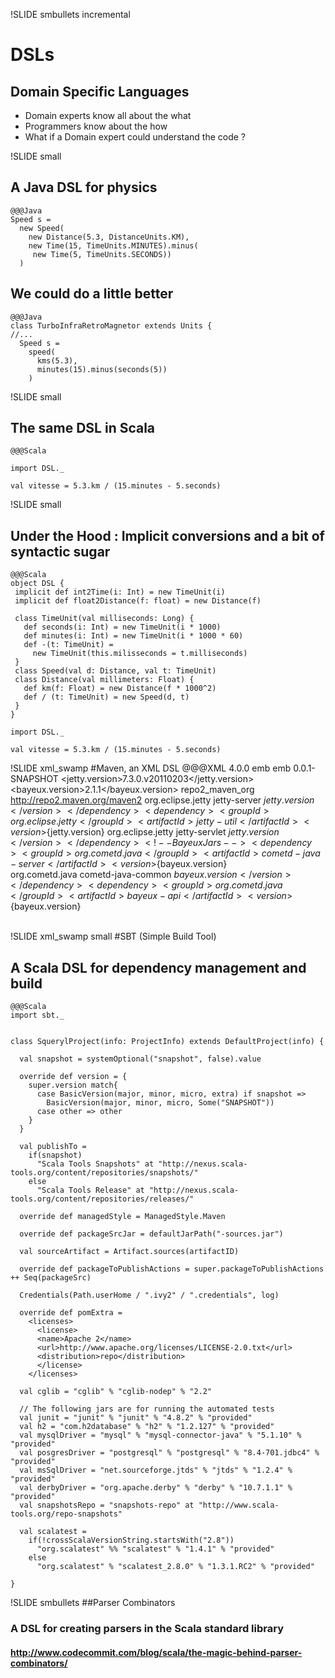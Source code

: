 !SLIDE smbullets incremental
# DSLs 
## Domain Specific Languages
* Domain experts know all about the what
* Programmers know about the how
* What if a Domain expert could understand the code ?


!SLIDE small

## A Java DSL for physics

	@@@Java	
	Speed s = 
	  new Speed(
	    new Distance(5.3, DistanceUnits.KM), 
		new Time(15, TimeUnits.MINUTES).minus(
		 new Time(5, TimeUnits.SECONDS))
	  )

## We could do a little better 
	  
	@@@Java	
	class TurboInfraRetroMagnetor extends Units {
	//...	
  	  Speed s = 
	    speed(
	      kms(5.3), 
		  minutes(15).minus(seconds(5))
	    )
		
	  
!SLIDE small	
## The same DSL in Scala

	@@@Scala
	
	import DSL._
	
	val vitesse = 5.3.km / (15.minutes - 5.seconds)	 
	
!SLIDE small	
## Under the Hood : Implicit conversions and a bit of syntactic sugar

	@@@Scala
	object DSL {
	 implicit def int2Time(i: Int) = new TimeUnit(i)
	 implicit def float2Distance(f: float) = new Distance(f)

	 class TimeUnit(val milliseconds: Long) {
	   def seconds(i: Int) = new TimeUnit(i * 1000)
	   def minutes(i: Int) = new TimeUnit(i * 1000 * 60)
	   def -(t: TimeUnit) = 
	     new TimeUnit(this.milisseconds = t.milliseconds)
	 }
	 class Speed(val d: Distance, val t: TimeUnit)
	 class Distance(val millimeters: Float) {
	   def km(f: Float) = new Distance(f * 1000^2)
	   def / (t: TimeUnit) = new Speed(d, t)
	 }
	}
	
	import DSL._
	
	val vitesse = 5.3.km / (15.minutes - 5.seconds)	 

	
!SLIDE xml_swamp
#Maven, an XML DSL
	@@@XML
	<project xmlns="http://maven.apache.org/POM/4.0.0" xmlns:xsi="http://www.w3.org/2001/XMLSchema-instance" 
	 xsi:schemaLocation="http://maven.apache.org/POM/4.0.0 http://maven.apache.org/xsd/maven-4.0.0.xsd">
	  <modelVersion>4.0.0</modelVersion>
	  <groupId>emb</groupId>
	  <artifactId>emb</artifactId>
	  <version>0.0.1-SNAPSHOT</version>
	   <properties>
		   <jetty.version>7.3.0.v20110203</jetty.version>
		   <bayeux.version>2.1.1</bayeux.version>
	   </properties>
	   <repositories>
		   <repository>
			   <id>repo2_maven_org</id>
			   <url>http://repo2.maven.org/maven2</url>
		   </repository>
	   </repositories>
	   <dependencies>
		   <dependency>
			   <groupId>org.eclipse.jetty</groupId>
			   <artifactId>jetty-server</artifactId>
			   <version>${jetty.version}</version>
		   </dependency>
		   <dependency>
			   <groupId>org.eclipse.jetty</groupId>
			   <artifactId>jetty-util</artifactId>
			   <version>${jetty.version}</version>
		   </dependency>
		   <dependency>
			   <groupId>org.eclipse.jetty</groupId>
			   <artifactId>jetty-servlet</artifactId>
			   <version>${jetty.version}</version>
		   </dependency>		   
		   <!-- Bayeux Jars -->
		   <dependency>
				<groupId>org.cometd.java</groupId>
				<artifactId>cometd-java-server</artifactId>
				<version>${bayeux.version}</version>
			</dependency>		   
		   <dependency>
				<groupId>org.cometd.java</groupId>
				<artifactId>cometd-java-common</artifactId>
				<version>${bayeux.version}</version>
			</dependency>
			<dependency>
				<groupId>org.cometd.java</groupId>
				<artifactId>bayeux-api</artifactId>
				<version>${bayeux.version}</version>
			</dependency>		
	   </dependencies>	  
	</project>	
	
	
!SLIDE xml_swamp small
#SBT (Simple Build Tool)

## A Scala DSL for dependency management and build

	@@@Scala
	import sbt._


	class SquerylProject(info: ProjectInfo) extends DefaultProject(info) {
	  
	  val snapshot = systemOptional("snapshot", false).value
	  
	  override def version = {
		super.version match{
		  case BasicVersion(major, minor, micro, extra) if snapshot =>
			BasicVersion(major, minor, micro, Some("SNAPSHOT"))
		  case other => other
		}
	  }
	  
	  val publishTo = 
		if(snapshot)
		  "Scala Tools Snapshots" at "http://nexus.scala-tools.org/content/repositories/snapshots/"
		else
		  "Scala Tools Release" at "http://nexus.scala-tools.org/content/repositories/releases/"
	  
	  override def managedStyle = ManagedStyle.Maven
	  
	  override def packageSrcJar = defaultJarPath("-sources.jar")
	  
	  val sourceArtifact = Artifact.sources(artifactID)
	  
	  override def packageToPublishActions = super.packageToPublishActions ++ Seq(packageSrc)
		
	  Credentials(Path.userHome / ".ivy2" / ".credentials", log)
	  
	  override def pomExtra =
		<licenses>
		  <license>
		  <name>Apache 2</name>
		  <url>http://www.apache.org/licenses/LICENSE-2.0.txt</url>
		  <distribution>repo</distribution>
		  </license>
		</licenses>
			  
	  val cglib = "cglib" % "cglib-nodep" % "2.2"
	  
	  // The following jars are for running the automated tests	  
	  val junit = "junit" % "junit" % "4.8.2" % "provided"
	  val h2 = "com.h2database" % "h2" % "1.2.127" % "provided"  
	  val mysqlDriver = "mysql" % "mysql-connector-java" % "5.1.10" % "provided"
	  val posgresDriver = "postgresql" % "postgresql" % "8.4-701.jdbc4" % "provided"
	  val msSqlDriver = "net.sourceforge.jtds" % "jtds" % "1.2.4" % "provided"
	  val derbyDriver = "org.apache.derby" % "derby" % "10.7.1.1" % "provided"
	  val snapshotsRepo = "snapshots-repo" at "http://www.scala-tools.org/repo-snapshots"			  
	  
	  val scalatest = 
		if(!crossScalaVersionString.startsWith("2.8")) 
		  "org.scalatest" %% "scalatest" % "1.4.1" % "provided"
		else
		  "org.scalatest" % "scalatest_2.8.0" % "1.3.1.RC2" % "provided"

	}
	
	
!SLIDE smbullets 
##Parser Combinators
### A DSL for creating parsers in the Scala standard library

#### <http://www.codecommit.com/blog/scala/the-magic-behind-parser-combinators/>